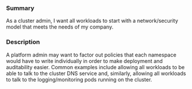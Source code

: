 ### Summary

As a cluster admin, I want all workloads to start with a network/security
model that meets the needs of my company.

### Description

A platform admin may want to factor out policies that each namespace would have
to write individually in order to make deployment and auditability easier.
Common examples include allowing all workloads to be able to talk to the cluster
DNS service and, similarly, allowing all workloads to talk to the logging/monitoring
pods running on the cluster.
